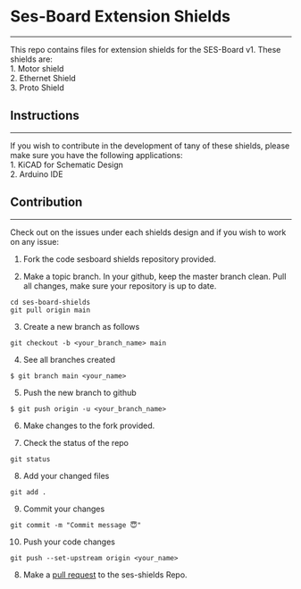 # Ses-Board Extension Shields   
<hr>
This repo contains files for extension shields for the SES-Board v1.
These shields are: <br>
1. Motor shield  <br> 
2. Ethernet Shield  <br>  
3. Proto Shield <br>

## Instructions
<hr>
If you wish to contribute in the development of tany of these shields, please make sure you have
the following applications: <br>
1. KiCAD for Schematic Design <br>
2. Arduino IDE

## Contribution
<hr>
Check out on the issues under each shields design and if you wish to work on any issue:

1. Fork the code sesboard shields repository provided.

2. Make a topic branch. In your github, keep the master branch clean. Pull all changes, make sure your repository is up to date.
```shell
cd ses-board-shields
git pull origin main
```

3. Create a new branch as follows
```shell
git checkout -b <your_branch_name> main
```

4. See all branches created
```shell
$ git branch main <your_name>
```

5. Push the new branch to github
```shell
$ git push origin -u <your_branch_name>
```

6. Make changes to the fork provided.

7. Check the status of the repo
```shell
git status
```
8. Add your changed files
```shell
git add .
```
9. Commit your changes
```shell
git commit -m "Commit message 😇"
```
10. Push your code changes
```shell
git push --set-upstream origin <your_name>
```
8. Make a [pull request](https://www.digitalocean.com/community/tutorials/how-to-create-a-pull-request-on-github) to the ses-shields Repo.


